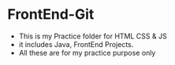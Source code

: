 # FrontEnd-Git
- This is my Practice folder for HTML CSS & JS
- it includes Java, FrontEnd Projects.
- All these are for my practice purpose only